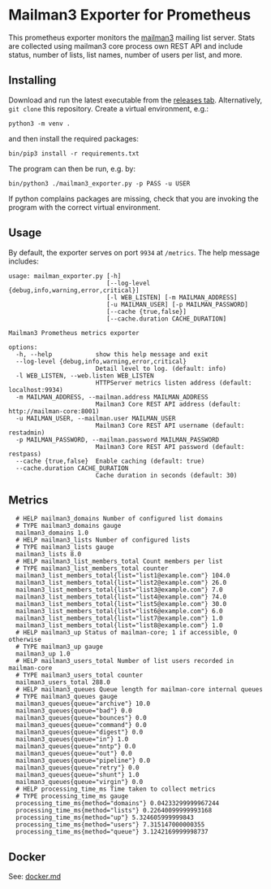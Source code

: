 # Mailman3 Exporter for Prometheus 

This prometheus exporter monitors the [mailman3](https://www.mailman.org/) mailing list server. 
Stats are collected using mailman3 core process own REST API and include status, number of lists,
list names, number of users per list, and more.

## Installing

Download and run the latest executable from the [releases tab](https://github.com/rivmey/exim_exporter/releases/latest). 
Alternatively, `git clone` this repository.  Create a virtual environment, e.g.:

```shell script
python3 -m venv .
```

and then install the required packages:

```shell script
bin/pip3 install -r requirements.txt
```

The program can then be run, e.g. by:

```shell script
bin/python3 ./mailman3_exporter.py -p PASS -u USER
```

If python complains packages are missing, check that you are invoking the
program with the correct virtual environment.

## Usage

By default, the exporter serves on port `9934` at `/metrics`. The help message
includes: 

```
usage: mailman_exporter.py [-h]
                           [--log-level {debug,info,warning,error,critical}]
                           [-l WEB_LISTEN] [-m MAILMAN_ADDRESS]
                           [-u MAILMAN_USER] [-p MAILMAN_PASSWORD]
                           [--cache {true,false}]
                           [--cache.duration CACHE_DURATION]

Mailman3 Prometheus metrics exporter

options:
  -h, --help            show this help message and exit
  --log-level {debug,info,warning,error,critical}
                        Detail level to log. (default: info)
  -l WEB_LISTEN, --web.listen WEB_LISTEN
                        HTTPServer metrics listen address (default: localhost:9934)
  -m MAILMAN_ADDRESS, --mailman.address MAILMAN_ADDRESS
                        Mailman3 Core REST API address (default: http://mailman-core:8001)
  -u MAILMAN_USER, --mailman.user MAILMAN_USER
                        Mailman3 Core REST API username (default: restadmin)
  -p MAILMAN_PASSWORD, --mailman.password MAILMAN_PASSWORD
                        Mailman3 Core REST API password (default: restpass)
  --cache {true,false}  Enable caching (default: true)
  --cache.duration CACHE_DURATION
                        Cache duration in seconds (default: 30)
```

## Metrics

```
  # HELP mailman3_domains Number of configured list domains
  # TYPE mailman3_domains gauge
  mailman3_domains 1.0
  # HELP mailman3_lists Number of configured lists
  # TYPE mailman3_lists gauge
  mailman3_lists 8.0
  # HELP mailman3_list_members_total Count members per list
  # TYPE mailman3_list_members_total counter
  mailman3_list_members_total{list="list1@example.com"} 104.0
  mailman3_list_members_total{list="list2@example.com"} 26.0
  mailman3_list_members_total{list="list3@example.com"} 7.0
  mailman3_list_members_total{list="list4@example.com"} 74.0
  mailman3_list_members_total{list="list5@example.com"} 30.0
  mailman3_list_members_total{list="list6@example.com"} 6.0
  mailman3_list_members_total{list="list7@example.com"} 1.0
  mailman3_list_members_total{list="list8@example.com"} 1.0
  # HELP mailman3_up Status of mailman-core; 1 if accessible, 0 otherwise
  # TYPE mailman3_up gauge
  mailman3_up 1.0
  # HELP mailman3_users_total Number of list users recorded in mailman-core
  # TYPE mailman3_users_total counter
  mailman3_users_total 288.0
  # HELP mailman3_queues Queue length for mailman-core internal queues
  # TYPE mailman3_queues gauge
  mailman3_queues{queue="archive"} 10.0
  mailman3_queues{queue="bad"} 0.0
  mailman3_queues{queue="bounces"} 0.0
  mailman3_queues{queue="command"} 0.0
  mailman3_queues{queue="digest"} 0.0
  mailman3_queues{queue="in"} 1.0
  mailman3_queues{queue="nntp"} 0.0
  mailman3_queues{queue="out"} 0.0
  mailman3_queues{queue="pipeline"} 0.0
  mailman3_queues{queue="retry"} 0.0
  mailman3_queues{queue="shunt"} 1.0
  mailman3_queues{queue="virgin"} 0.0
  # HELP processing_time_ms Time taken to collect metrics
  # TYPE processing_time_ms gauge
  processing_time_ms{method="domains"} 0.04233299999967244
  processing_time_ms{method="lists"} 0.22640099999993168
  processing_time_ms{method="up"} 5.324605999999843
  processing_time_ms{method="users"} 7.315147000000355
  processing_time_ms{method="queue"} 3.1242169999998737
```

## Docker

See: [docker.md](./docker.md)

